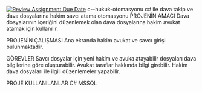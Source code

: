[![Review Assignment Due Date](https://classroom.github.com/assets/deadline-readme-button-24ddc0f5d75046c5622901739e7c5dd533143b0c8e959d652212380cedb1ea36.svg)](https://classroom.github.com/a/QA5O9x4M)
c--hukuk-otomasyonu
c# ile dava takip ve dava dosyalarına hakim savcı atama otomasyonu
PROJENİN AMACI
 Dava dosyalarının içeriğini düzenlemek olan dava dosyalarına hakim avukat atamak için kullanılır.

PROJENİN ÇALIŞMASI Ana ekranda hakim avukat ve savcı girişi bulunmaktadir.

GÖREVLER Savcı dosyalar için yeni hakim ve avuka atayabilir dosyaları dava bilgilerine göre oluşturabilir. Avukat taraflar hakkında bilgi girebilir. Hakim dava dosyaları ile ilgili düzenlemeler yapabilir.

PROJE KULLANILANLAR C# MSSQL
<img>
